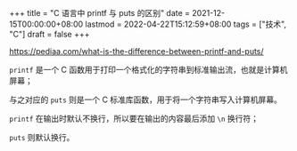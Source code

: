 +++
title = "C 语言中 printf 与 puts 的区别"
date = 2021-12-15T00:00:00+08:00
lastmod = 2022-04-22T15:12:59+08:00
tags = ["技术", "C"]
draft = false
+++

<https://pediaa.com/what-is-the-difference-between-printf-and-puts/>

`printf` 是一个 C 函数用于打印一个格式化的字符串到标准输出流，也就是计算机屏幕；

与之对应的 `puts` 则是一个 C 标准库函数，用于将一个字符串写入计算机屏幕。

`printf` 在输出时默认不换行，所以要在输出的内容最后添加 `\n` 换行符；

`puts` 则默认换行。
